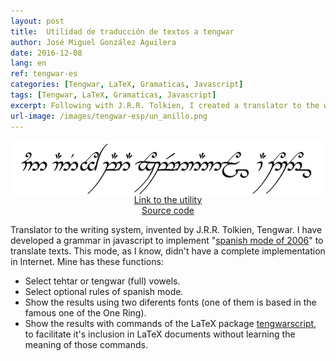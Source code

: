 ```yaml
---
layout: post
title:  Utilidad de traducción de textos a tengwar
author: José Miguel González Aguilera
date: 2016-12-08
lang: en
ref: tengwar-es
categories: [Tengwar, LaTeX, Gramaticas, Javascript]
tags: [Tengwar, LaTeX, Gramaticas, Javascript]
excerpt: Following with J.R.R. Tolkien, I created a translator to the writing system tengwar. I have developed a grammar in javascript to implement "spanish mode of 2006" to translate texts. This mode, as I know, didn't have a complete implementation in Internet. 
url-image: /images/tengwar-esp/un_anillo.png
---
```


  <img src="/images/tengwar-esp/un_anillo.png" style="display:block;margin-left:auto; margin-right:auto;" width="600px"/>


  <center>
  <a href="http://www.jmgaguilera.com/tengwar-esp/procesador/index.html">Link to the utility</a>
  <br/>
  <a href="http://github.com/jmgaguilera/tengwar-esp">Source code</a>
  <br/>
  </center>

Translator to the writing system, invented by J.R.R. Tolkien, Tengwar. I have developed a grammar in javascript to implement "[spanish mode of 2006](http://lambenor.free.fr/tengwar/espanol_2006.html)" to translate texts. This mode, as I know, didn't have a complete implementation in Internet. Mine has these functions:

* Select tehtar or tengwar (full) vowels.
* Select optional rules of spanish mode.
* Show the results using two diferents fonts (one of them is based in the famous one of the One Ring).
* Show the results with commands of the LaTeX package [tengwarscript](https://www.ctan.org/pkg/tengwarscript?lang=en), to facilitate it's inclusion in LaTeX documents without learning the meaning of those commands.

  
  
